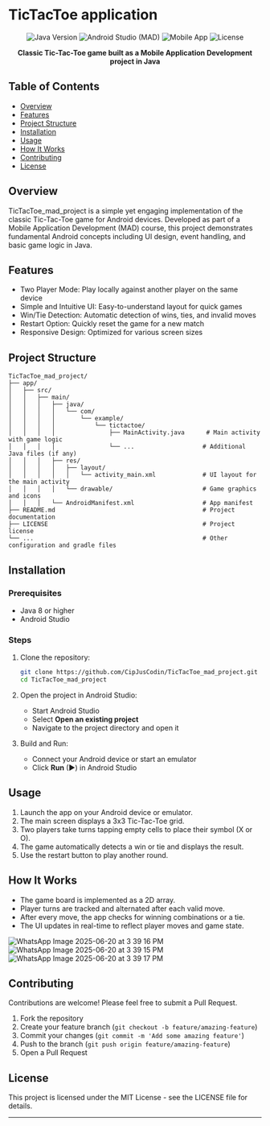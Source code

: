 # TicTacToe application

<div align="center">
  <img src="https://img.shields.io/badge/Java-8%2B-blue" alt="Java Version">
  <img src="https://img.shields.io/badge/Android%20Studio-MAD-green" alt="Android Studio (MAD)">
  <img src="https://img.shields.io/badge/Mobile-App-yellow" alt="Mobile App">
  <img src="https://img.shields.io/badge/License-MIT-green" alt="License">
</div>

<p align="center">
  <strong>Classic Tic-Tac-Toe game built as a Mobile Application Development project in Java</strong>
</p>

## Table of Contents
- [Overview](#overview)
- [Features](#features)
- [Project Structure](#project-structure)
- [Installation](#installation)
- [Usage](#usage)
- [How It Works](#how-it-works)
- [Contributing](#contributing)
- [License](#license)

## Overview
TicTacToe_mad_project is a simple yet engaging implementation of the classic Tic-Tac-Toe game for Android devices. Developed as part of a Mobile Application Development (MAD) course, this project demonstrates fundamental Android concepts including UI design, event handling, and basic game logic in Java.

## Features
- Two Player Mode: Play locally against another player on the same device
- Simple and Intuitive UI: Easy-to-understand layout for quick games
- Win/Tie Detection: Automatic detection of wins, ties, and invalid moves
- Restart Option: Quickly reset the game for a new match
- Responsive Design: Optimized for various screen sizes

## Project Structure
```
TicTacToe_mad_project/
├── app/
│   ├── src/
│   │   ├── main/
│   │   │   ├── java/
│   │   │   │   └── com/
│   │   │   │       └── example/
│   │   │   │           └── tictactoe/
│   │   │   │               ├── MainActivity.java      # Main activity with game logic
│   │   │   │               └── ...                   # Additional Java files (if any)
│   │   │   ├── res/
│   │   │   │   ├── layout/
│   │   │   │   │   └── activity_main.xml             # UI layout for the main activity
│   │   │   │   └── drawable/                         # Game graphics and icons
│   │   │   └── AndroidManifest.xml                   # App manifest
├── README.md                                         # Project documentation
├── LICENSE                                           # Project license
└── ...                                               # Other configuration and gradle files
```

## Installation

### Prerequisites
- Java 8 or higher
- Android Studio

### Steps
1. Clone the repository:
   ```bash
   git clone https://github.com/CipJusCodin/TicTacToe_mad_project.git
   cd TicTacToe_mad_project
   ```

2. Open the project in Android Studio:
    - Start Android Studio
    - Select **Open an existing project**
    - Navigate to the project directory and open it

3. Build and Run:
    - Connect your Android device or start an emulator
    - Click **Run** (▶) in Android Studio

## Usage
1. Launch the app on your Android device or emulator.
2. The main screen displays a 3x3 Tic-Tac-Toe grid.
3. Two players take turns tapping empty cells to place their symbol (X or O).
4. The game automatically detects a win or tie and displays the result.
5. Use the restart button to play another round.

## How It Works
- The game board is implemented as a 2D array.
- Player turns are tracked and alternated after each valid move.
- After every move, the app checks for winning combinations or a tie.
- The UI updates in real-time to reflect player moves and game state.


![WhatsApp Image 2025-06-20 at 3 39 16 PM](https://github.com/user-attachments/assets/2ef89712-19ab-48f7-ad46-09ce146f568c)
![WhatsApp Image 2025-06-20 at 3 39 15 PM](https://github.com/user-attachments/assets/14f6b544-3efd-4837-b75a-22e6dd2d8b40)
![WhatsApp Image 2025-06-20 at 3 39 17 PM](https://github.com/user-attachments/assets/b12c597d-db91-4501-9195-bc4bb2f9a622)


## Contributing
Contributions are welcome! Please feel free to submit a Pull Request.

1. Fork the repository
2. Create your feature branch (`git checkout -b feature/amazing-feature`)
3. Commit your changes (`git commit -m 'Add some amazing feature'`)
4. Push to the branch (`git push origin feature/amazing-feature`)
5. Open a Pull Request

## License
This project is licensed under the MIT License - see the LICENSE file for details.

---



